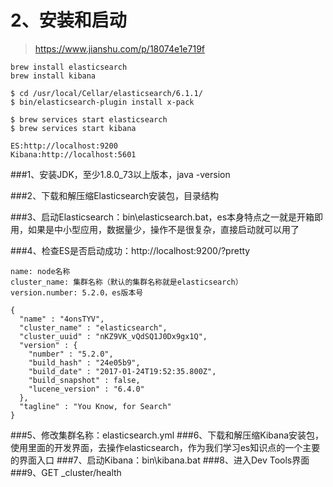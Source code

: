 # 2、安装和启动
>https://www.jianshu.com/p/18074e1e719f

    brew install elasticsearch
    brew install kibana
    
    $ cd /usr/local/Cellar/elasticsearch/6.1.1/
    $ bin/elasticsearch-plugin install x-pack
    
    $ brew services start elasticsearch
    $ brew services start kibana
    
    ES:http://localhost:9200
    Kibana:http://localhost:5601
    
###1、安装JDK，至少1.8.0_73以上版本，java -version

###2、下载和解压缩Elasticsearch安装包，目录结构

###3、启动Elasticsearch：bin\elasticsearch.bat，es本身特点之一就是开箱即用，如果是中小型应用，数据量少，操作不是很复杂，直接启动就可以用了

###4、检查ES是否启动成功：http://localhost:9200/?pretty

    name: node名称
    cluster_name: 集群名称（默认的集群名称就是elasticsearch）
    version.number: 5.2.0，es版本号
    
    {
      "name" : "4onsTYV",
      "cluster_name" : "elasticsearch",
      "cluster_uuid" : "nKZ9VK_vQdSQ1J0Dx9gx1Q",
      "version" : {
        "number" : "5.2.0",
        "build_hash" : "24e05b9",
        "build_date" : "2017-01-24T19:52:35.800Z",
        "build_snapshot" : false,
        "lucene_version" : "6.4.0"
      },
      "tagline" : "You Know, for Search"
    }
    
###5、修改集群名称：elasticsearch.yml
###6、下载和解压缩Kibana安装包，使用里面的开发界面，去操作elasticsearch，作为我们学习es知识点的一个主要的界面入口
###7、启动Kibana：bin\kibana.bat
###8、进入Dev Tools界面
###9、GET _cluster/health